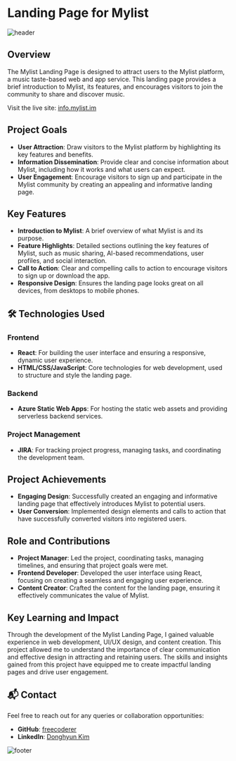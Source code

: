 # Landing Page for Mylist

![header](https://capsule-render.vercel.app/api?type=waving&color=B18F6A&text=Mylist%20Landing%20Page&height=100&fontSize=40&fontColor=ffffff)

## Overview
The Mylist Landing Page is designed to attract users to the Mylist platform, a music taste-based web and app service. This landing page provides a brief introduction to Mylist, its features, and encourages visitors to join the community to share and discover music. 

Visit the live site: [info.mylist.im](https://info.mylist.im)

## Project Goals
- **User Attraction**: Draw visitors to the Mylist platform by highlighting its key features and benefits.
- **Information Dissemination**: Provide clear and concise information about Mylist, including how it works and what users can expect.
- **User Engagement**: Encourage visitors to sign up and participate in the Mylist community by creating an appealing and informative landing page.

## Key Features
- **Introduction to Mylist**: A brief overview of what Mylist is and its purpose.
- **Feature Highlights**: Detailed sections outlining the key features of Mylist, such as music sharing, AI-based recommendations, user profiles, and social interaction.
- **Call to Action**: Clear and compelling calls to action to encourage visitors to sign up or download the app.
- **Responsive Design**: Ensures the landing page looks great on all devices, from desktops to mobile phones.

## 🛠 Technologies Used
### Frontend
- **React**: For building the user interface and ensuring a responsive, dynamic user experience.
- **HTML/CSS/JavaScript**: Core technologies for web development, used to structure and style the landing page.

### Backend
- **Azure Static Web Apps**: For hosting the static web assets and providing serverless backend services.

### Project Management
- **JIRA**: For tracking project progress, managing tasks, and coordinating the development team.

## Project Achievements
- **Engaging Design**: Successfully created an engaging and informative landing page that effectively introduces Mylist to potential users.
- **User Conversion**: Implemented design elements and calls to action that have successfully converted visitors into registered users.

## Role and Contributions
- **Project Manager**: Led the project, coordinating tasks, managing timelines, and ensuring that project goals were met.
- **Frontend Developer**: Developed the user interface using React, focusing on creating a seamless and engaging user experience.
- **Content Creator**: Crafted the content for the landing page, ensuring it effectively communicates the value of Mylist.

## Key Learning and Impact
Through the development of the Mylist Landing Page, I gained valuable experience in web development, UI/UX design, and content creation. This project allowed me to understand the importance of clear communication and effective design in attracting and retaining users. The skills and insights gained from this project have equipped me to create impactful landing pages and drive user engagement.

## 📬 Contact
Feel free to reach out for any queries or collaboration opportunities:
- **GitHub**: [freecoderer](https://github.com/freecoderer)
- **LinkedIn**: [Donghyun Kim](https://www.linkedin.com/in/kdh1999dev)

![footer](https://capsule-render.vercel.app/api?section=footer&type=waving&color=B18F6A)
